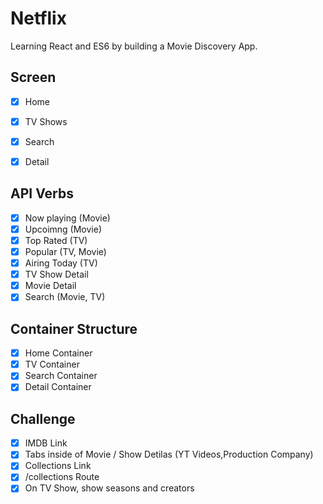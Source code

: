 # Netflix

Learning React and ES6 by building a Movie Discovery App.

## Screen

- [x] Home
- [x] TV Shows
- [x] Search
- [x] Detail


## API Verbs

- [x] Now playing (Movie)
- [x] Upcoimng (Movie) 
- [x] Top Rated (TV)
- [x] Popular (TV, Movie)
- [x] Airing Today (TV)
- [x] TV Show Detail
- [x] Movie Detail
- [x] Search (Movie, TV)

## Container Structure
- [x] Home Container
- [x] TV Container
- [x] Search Container
- [x] Detail Container

## Challenge

- [x] IMDB Link
- [x] Tabs inside of Movie / Show Detilas (YT Videos,Production Company)
- [x] Collections Link
- [x] /collections Route
- [x] On TV Show, show seasons and creators